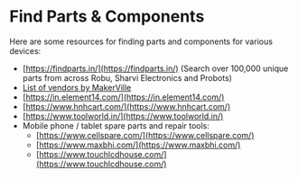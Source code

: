 # Find Parts & Components

Here are some resources for finding parts and components for various devices:

* [https://findparts.in/](https://findparts.in/) (Search over 100,000 unique parts from across Robu, Sharvi Electronics and Probots)
* [List of vendors by MakerVille](https://wiki.makerville.io/docs/Lists/hardware-vendors/)
* [https://in.element14.com/](https://in.element14.com/)
* [https://www.hnhcart.com/](https://www.hnhcart.com/)
* [https://www.toolworld.in/](https://www.toolworld.in/)
* Mobile phone / tablet spare parts and repair tools:
  * [https://www.cellspare.com/](https://www.cellspare.com/)
  * [https://www.maxbhi.com/](https://www.maxbhi.com/)
  * [https://www.touchlcdhouse.com/](https://www.touchlcdhouse.com/)

